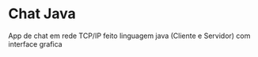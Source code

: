 # Chat Java
 App de chat em rede TCP/IP feito linguagem java (Cliente e Servidor) com interface grafica
